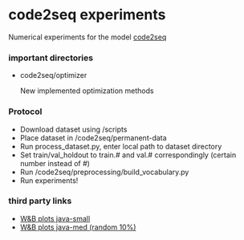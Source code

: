 # code2seq experiments
Numerical experiments for the model [code2seq](https://github.com/JetBrains-Research/code2seq)
### important directories
* code2seq/optimizer
  
  New implemented optimization methods
  
### Protocol
* Download dataset using /scripts
* Place dataset in /code2seq/permanent-data
* Run process_dataset.py, enter local path to dataset directory
* Set train/val_holdout to train.# and val.# correspondingly (certain number instead of #)
* Run /code2seq/preprocessing/build_vocabulary.py
* Run experiments!

### third party links
* [W&B plots java-small](https://wandb.ai/dmivilensky/code2seq-java-small)
* [W&B plots java-med (random 10%)](https://wandb.ai/dmivilensky/code2seq-java-med)
